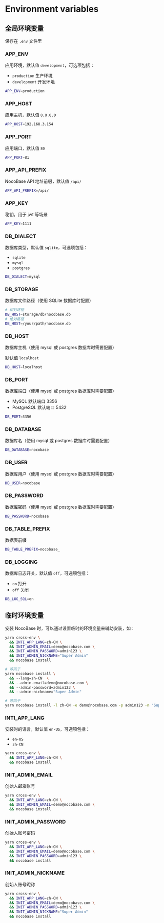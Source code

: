 # Environment variables

## 全局环境变量

保存在 `.env` 文件里

### APP_ENV

应用环境，默认值 `development`，可选项包括：

- `production` 生产环境
- `development` 开发环境

```bash
APP_ENV=production
```

### APP_HOST

应用主机，默认值 `0.0.0.0`

```bash
APP_HOST=192.168.3.154
```

### APP_PORT

应用端口，默认值 `80`

```bash
APP_PORT=81
```

### APP_API_PREFIX

NocoBase API 地址前缀，默认值 `/api/`

```bash
APP_API_PREFIX=/api/
```

### APP_KEY

秘钥，用于 jwt 等场景

```bash
APP_KEY=1111
```

### DB_DIALECT

数据库类型，默认值 `sqlite`，可选项包括：

- `sqlite`
- `mysql`
- `postgres`

```bash
DB_DIALECT=mysql
```

### DB_STORAGE

数据库文件路径（使用 SQLite 数据库时配置）

```bash
# 相对路径
DB_HOST=storage/db/nocobase.db
# 绝对路径
DB_HOST=/your/path/nocobase.db
```

### DB_HOST

数据库主机（使用 mysql 或 postgres 数据库时需要配置）

默认值 `localhost`

```bash
DB_HOST=localhost
```

### DB_PORT

数据库端口（使用 mysql 或 postgres 数据库时需要配置）

- MySQL 默认端口 3356
- PostgreSQL 默认端口 5432

```bash
DB_PORT=3356
```

### DB_DATABASE

数据库名（使用 mysql 或 postgres 数据库时需要配置）

```bash
DB_DATABASE=nocobase
```

### DB_USER

数据库用户（使用 mysql 或 postgres 数据库时需要配置）

```bash
DB_USER=nocobase
```

### DB_PASSWORD

数据库密码（使用 mysql 或 postgres 数据库时需要配置）

```bash
DB_PASSWORD=nocobase
```

### DB_TABLE_PREFIX

数据表前缀

```bash
DB_TABLE_PREFIX=nocobase_
```

### DB_LOGGING

数据库日志开关，默认值 `off`，可选项包括：

- `on` 打开
- `off` 关闭

```bash
DB_LOG_SQL=on
```

## 临时环境变量

安装 NocoBase 时，可以通过设置临时的环境变量来辅助安装，如：

```bash
yarn cross-env \
  && INTI_APP_LANG=zh-CN \
  && INIT_ADMIN_EMAIL=demo@nocobase.com \
  && INIT_ADMIN_PASSWORD=admin123 \
  && INIT_ADMIN_NICKNAME="Super Admin"
  && nocobase install

# 等同于
yarn nocobase install \
  && --lang=zh-CN  \
  && --admin-email=demo@nocobase.com \
  && --admin-password=admin123 \
  && --admin-nickname="Super Admin"

# 等同于
yarn nocobase install -l zh-CN -e demo@nocobase.com -p admin123 -n "Super Admin"
```

### INTI_APP_LANG

安装时的语言，默认值 `en-US`，可选项包括：

- `en-US`
- `zh-CN`

```bash
yarn cross-env \
  && INTI_APP_LANG=zh-CN \
  && nocobase install
```

### INIT_ADMIN_EMAIL

创始人邮箱账号

```bash
yarn cross-env \
  && INTI_APP_LANG=zh-CN \
  && INIT_ADMIN_EMAIL=demo@nocobase.com \
  && nocobase install
```

### INIT_ADMIN_PASSWORD

创始人账号密码

```bash
yarn cross-env \
  && INTI_APP_LANG=zh-CN \
  && INIT_ADMIN_EMAIL=demo@nocobase.com \
  && INIT_ADMIN_PASSWORD=admin123 \
  && nocobase install
```

### INIT_ADMIN_NICKNAME

创始人账号昵称

```bash
yarn cross-env \
  && INTI_APP_LANG=zh-CN \
  && INIT_ADMIN_EMAIL=demo@nocobase.com \
  && INIT_ADMIN_PASSWORD=admin123 \
  && INIT_ADMIN_NICKNAME="Super Admin"
  && nocobase install
```
